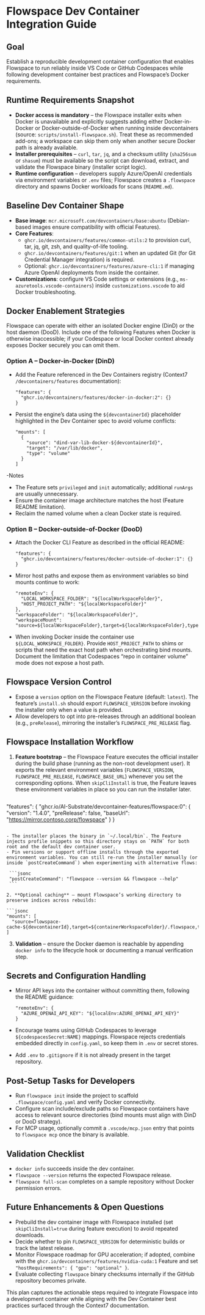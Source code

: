 # Flowspace Dev Container Integration Guide

## Goal
Establish a reproducible development container configuration that enables Flowspace to run reliably inside VS Code or GitHub Codespaces while following development container best practices and Flowspace’s Docker requirements.

## Runtime Requirements Snapshot
- **Docker access is mandatory** – the Flowspace installer exits when Docker is unavailable and explicitly suggests adding either Docker-in-Docker or Docker-outside-of-Docker when running inside devcontainers (source: `scripts/install-flowspace.sh`). Treat these as recommended add-ons; a workspace can skip them only when another secure Docker path is already available.
- **Installer prerequisites** – `curl`, `tar`, `jq`, and a checksum utility (`sha256sum` or `shasum`) must be available so the script can download, extract, and validate the Flowspace binary (installer script logic).
- **Runtime configuration** – developers supply Azure/OpenAI credentials via environment variables or `.env` files; Flowspace creates a `.flowspace` directory and spawns Docker workloads for scans (`README.md`).

## Baseline Dev Container Shape
- **Base image**: `mcr.microsoft.com/devcontainers/base:ubuntu` (Debian-based images ensure compatibility with official Features).
- **Core Features**:
  - `ghcr.io/devcontainers/features/common-utils:2` to provision curl, tar, jq, git, zsh, and quality-of-life tooling.
  - `ghcr.io/devcontainers/features/git:1` when an updated Git (for Git Credential Manager integration) is required.
  - Optional: `ghcr.io/devcontainers/features/azure-cli:1` if managing Azure OpenAI deployments from inside the container.
- **Customizations**: configure VS Code settings or extensions (e.g., `ms-azuretools.vscode-containers`) inside `customizations.vscode` to aid Docker troubleshooting.

## Docker Enablement Strategies
Flowspace can operate with either an isolated Docker engine (DinD) or the host daemon (DooD). Include one of the following Features when Docker is otherwise inaccessible; if your Codespace or local Docker context already exposes Docker securely you can omit them.

### Option A – Docker-in-Docker (DinD)
- Add the Feature referenced in the Dev Containers registry (Context7 `/devcontainers/features` documentation):

  ```jsonc
  "features": {
    "ghcr.io/devcontainers/features/docker-in-docker:2": {}
  }
  ```

- Persist the engine’s data using the `${devcontainerId}` placeholder highlighted in the Dev Container spec to avoid volume conflicts:

  ```jsonc
  "mounts": [
    {
      "source": "dind-var-lib-docker-${devcontainerId}",
      "target": "/var/lib/docker",
      "type": "volume"
    }
  ]
  ```

-Notes
- The Feature sets `privileged` and `init` automatically; additional `runArgs` are usually unnecessary.
- Ensure the container image architecture matches the host (Feature README limitation).
- Reclaim the named volume when a clean Docker state is required.

### Option B – Docker-outside-of-Docker (DooD)
- Attach the Docker CLI Feature as described in the official README:

  ```jsonc
  "features": {
    "ghcr.io/devcontainers/features/docker-outside-of-docker:1": {}
  }
  ```

- Mirror host paths and expose them as environment variables so bind mounts continue to work:

  ```jsonc
  "remoteEnv": {
    "LOCAL_WORKSPACE_FOLDER": "${localWorkspaceFolder}",
    "HOST_PROJECT_PATH": "${localWorkspaceFolder}"
  },
  "workspaceFolder": "${localWorkspaceFolder}",
  "workspaceMount": "source=${localWorkspaceFolder},target=${localWorkspaceFolder},type=bind"
  ```

- When invoking Docker inside the container use `${LOCAL_WORKSPACE_FOLDER}`. Provide `HOST_PROJECT_PATH` to shims or scripts that need the exact host path when orchestrating bind mounts. Document the limitation that Codespaces “repo in container volume” mode does not expose a host path.

## Flowspace Version Control
- Expose a `version` option on the Flowspace Feature (default: `latest`). The feature’s `install.sh` should export `FLOWSPACE_VERSION` before invoking the installer only when a value is provided.
- Allow developers to opt into pre-releases through an additional boolean (e.g., `preRelease`), mirroring the installer’s `FLOWSPACE_PRE_RELEASE` flag.

## Flowspace Installation Workflow
1. **Feature bootstrap** – the Flowspace Feature executes the official installer during the build phase (running as the non-root development user). It exports the relevant environment variables (`FLOWSPACE_VERSION`, `FLOWSPACE_PRE_RELEASE`, `FLOWSPACE_BASE_URL`) whenever you set the corresponding options. When `skipCliInstall` is true, the Feature leaves these environment variables in place so you can run the installer later.

   ```jsonc
  "features": {
    "ghcr.io/AI-Substrate/devcontainer-features/flowspace:0": {
      "version": "1.4.0",
      "preRelease": false,
      "baseUrl": "https://mirror.contoso.corp/flowspace"
    }
  }
   ```

   - The installer places the binary in `~/.local/bin`. The Feature injects profile snippets so this directory stays on `PATH` for both root and the default dev container user.
  - Pin versions or support offline installs through the exported environment variables. You can still re-run the installer manually (or inside `postCreateCommand`) when experimenting with alternative flows:

    ```jsonc
    "postCreateCommand": "flowspace --version && flowspace --help"
    ```

2. **Optional caching** – mount Flowspace’s working directory to preserve indices across rebuilds:

   ```jsonc
   "mounts": [
     "source=flowspace-cache-${devcontainerId},target=${containerWorkspaceFolder}/.flowspace,type=volume"
   ]
   ```

3. **Validation** – ensure the Docker daemon is reachable by appending `docker info` to the lifecycle hook or documenting a manual verification step.

## Secrets and Configuration Handling
- Mirror API keys into the container without committing them, following the README guidance:

  ```jsonc
  "remoteEnv": {
    "AZURE_OPENAI_API_KEY": "${localEnv:AZURE_OPENAI_API_KEY}"
  }
  ```

- Encourage teams using GitHub Codespaces to leverage `${codespacesSecret:NAME}` mappings. Flowspace rejects credentials embedded directly in `config.yaml`, so keep them in `.env` or secret stores.
- Add `.env` to `.gitignore` if it is not already present in the target repository.

## Post-Setup Tasks for Developers
- Run `flowspace init` inside the project to scaffold `.flowspace/config.yaml` and verify Docker connectivity.
- Configure scan include/exclude paths so Flowspace containers have access to relevant source directories (bind mounts must align with DinD or DooD strategy).
- For MCP usage, optionally commit a `.vscode/mcp.json` entry that points to `flowspace mcp` once the binary is available.

## Validation Checklist
- `docker info` succeeds inside the dev container.
- `flowspace --version` returns the expected Flowspace release.
- `flowspace full-scan` completes on a sample repository without Docker permission errors.

## Future Enhancements & Open Questions
- Prebuild the dev container image with Flowspace installed (set `skipCliInstall=true` during feature execution) to avoid repeated downloads.
- Decide whether to pin `FLOWSPACE_VERSION` for deterministic builds or track the latest release.
- Monitor Flowspace roadmap for GPU acceleration; if adopted, combine with the `ghcr.io/devcontainers/features/nvidia-cuda:1` Feature and set `"hostRequirements": { "gpu": "optional" }`.
- Evaluate collecting `flowspace` binary checksums internally if the GitHub repository becomes private.

This plan captures the actionable steps required to integrate Flowspace into a development container while aligning with the Dev Container best practices surfaced through the Context7 documentation.